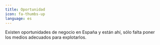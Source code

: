 ```yaml
---
title: Oportunidad
icon: fa-thumbs-up
language: es
---
```

Existen oportunidades de negocio en España y están ahí, sólo falta poner los medios adecuados para explotarlos.
